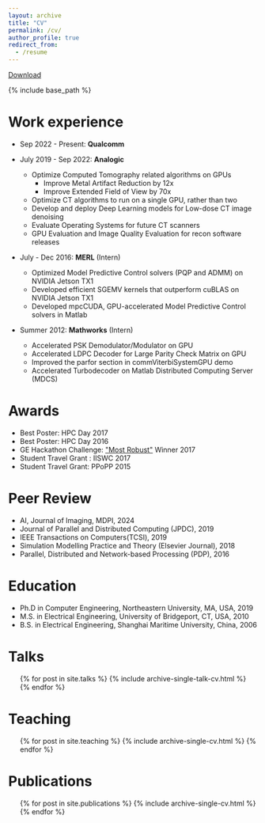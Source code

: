 ```yaml
---
layout: archive
title: "CV"
permalink: /cv/
author_profile: true
redirect_from:
  - /resume
---
```

[Download](https://leimingyu.github.io/files/LeimingYu_resume.pdf)

{% include base_path %}


Work experience
======
* Sep 2022 - Present: **Qualcomm** 

* July 2019 - Sep 2022: **Analogic** 
  * Optimize Computed Tomography related algorithms on GPUs 
	* Improve Metal Artifact Reduction by 12x
	* Improve Extended Field of View by 70x
  * Optimize CT algorithms to run on a single GPU, rather than two
  * Develop and deploy Deep Learning models for Low-dose CT image denoising 
  * Evaluate Operating Systems for future CT scanners 
  * GPU Evaluation and Image Quality Evaluation for recon software releases

* July - Dec 2016: **MERL** (Intern)
  * Optimized Model Predictive Control solvers (PQP and ADMM) on NVIDIA Jetson TX1 
  * Developed efficient SGEMV kernels that outperform cuBLAS on NVIDIA Jetson TX1
  * Developed mpcCUDA, GPU-accelerated Model Predictive Control solvers in Matlab 

* Summer 2012: **Mathworks** (Intern) 
  * Accelerated PSK Demodulator/Modulator on GPU 
  * Accelerated LDPC Decoder for Large Parity Check Matrix on GPU 
  * Improved the parfor section in commViterbiSystemGPU demo
  * Accelerated Turbodecoder on Matlab Distributed Computing Server (MDCS)

Awards
======
* Best Poster: HPC Day 2017
* Best Poster: HPC Day 2016
* GE Hackathon Challenge: ["Most Robust"](https://www.khoury.northeastern.edu/ge-hackathon-challenge/) Winner 2017 
* Student Travel Grant : IISWC 2017 
* Student Travel Grant: PPoPP 2015

Peer Review
======
* AI, Journal of Imaging, MDPI, 2024 
* Journal of Parallel and Distributed Computing (JPDC), 2019 
* IEEE Transactions on Computers(TCSI), 2019
* Simulation Modelling Practice and Theory (Elsevier Journal), 2018
* Parallel, Distributed and Network-based Processing (PDP), 2016

Education
======
* Ph.D in Computer Engineering, Northeastern University, MA, USA, 2019 
* M.S. in Electrical Engineering, University of Bridgeport, CT, USA, 2010
* B.S. in Electrical Engineering, Shanghai Maritime University, China, 2006

Talks
======
  <ul>{% for post in site.talks %}
    {% include archive-single-talk-cv.html %}
  {% endfor %}</ul>
  

Teaching
======
  <ul>{% for post in site.teaching %}
    {% include archive-single-cv.html %}
  {% endfor %}</ul>


Publications
======
  <ul>{% for post in site.publications %}
    {% include archive-single-cv.html %}
  {% endfor %}</ul>
